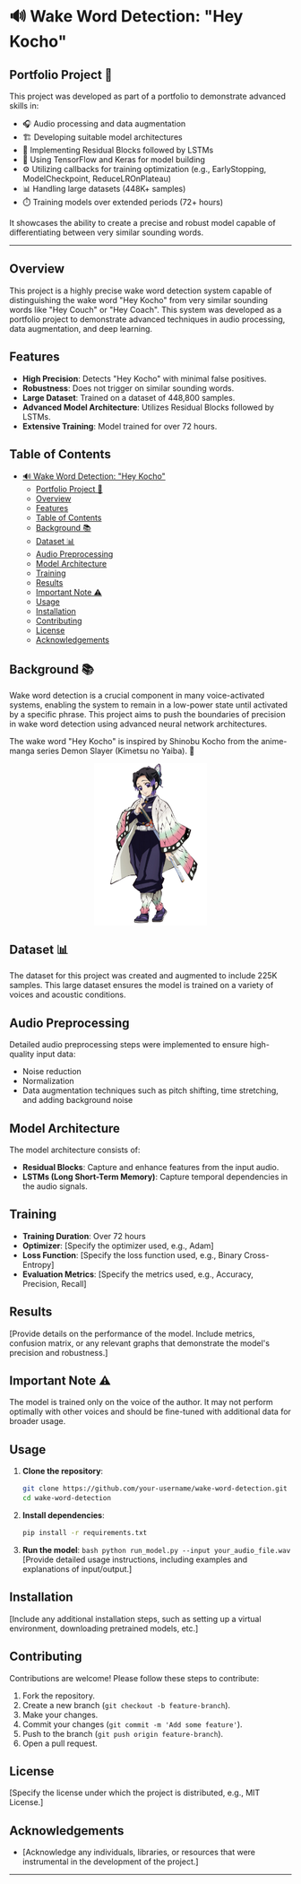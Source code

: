 # 🔊 Wake Word Detection: "Hey Kocho"

## Portfolio Project 📁

This project was developed as part of a portfolio to demonstrate advanced skills in:

- 🎧 Audio processing and data augmentation
- 🏗️ Developing suitable model architectures
- 🔄 Implementing Residual Blocks followed by LSTMs
- 🧠 Using TensorFlow and Keras for model building
- ⚙️ Utilizing callbacks for training optimization (e.g., EarlyStopping, ModelCheckpoint, ReduceLROnPlateau)
- 📊 Handling large datasets (448K+ samples)
- ⏱️ Training models over extended periods (72+ hours)

It showcases the ability to create a precise and robust model capable of differentiating between very similar sounding words.

---

## Overview

This project is a highly precise wake word detection system capable of distinguishing the wake word "Hey Kocho" from very similar sounding words like "Hey Couch" or "Hey Coach". This system was developed as a portfolio project to demonstrate advanced techniques in audio processing, data augmentation, and deep learning.


## Features

- **High Precision**: Detects "Hey Kocho" with minimal false positives.
- **Robustness**: Does not trigger on similar sounding words.
- **Large Dataset**: Trained on a dataset of 448,800 samples.
- **Advanced Model Architecture**: Utilizes Residual Blocks followed by LSTMs.
- **Extensive Training**: Model trained for over 72 hours.

## Table of Contents

- [🔊 Wake Word Detection: "Hey Kocho"](#-wake-word-detection-hey-kocho)
  - [Portfolio Project 📁](#portfolio-project-)
  - [Overview](#overview)
  - [Features](#features)
  - [Table of Contents](#table-of-contents)
  - [Background 📚](#background-)
  - [Dataset 📊](#dataset-)
  - [Audio Preprocessing](#audio-preprocessing)
  - [Model Architecture](#model-architecture)
  - [Training](#training)
  - [Results](#results)
  - [Important Note ⚠️](#important-note-️)
  - [Usage](#usage)
  - [Installation](#installation)
  - [Contributing](#contributing)
  - [License](#license)
  - [Acknowledgements](#acknowledgements)

## Background 📚

Wake word detection is a crucial component in many voice-activated systems, enabling the system to remain in a low-power state until activated by a specific phrase. This project aims to push the boundaries of precision in wake word detection using advanced neural network architectures.

The wake word "Hey Kocho" is inspired by Shinobu Kocho from the anime-manga series Demon Slayer (Kimetsu no Yaiba). 🦋

<div style="display: flex; justify-content: center;">
    <img src="ShinobuKocho.png" style="width: 40%;">
</div>


## Dataset 📊

The dataset for this project was created and augmented to include 225K samples. This large dataset ensures the model is trained on a variety of voices and acoustic conditions.

## Audio Preprocessing

Detailed audio preprocessing steps were implemented to ensure high-quality input data:

- Noise reduction
- Normalization
- Data augmentation techniques such as pitch shifting, time stretching, and adding background noise

## Model Architecture

The model architecture consists of:

- **Residual Blocks**: Capture and enhance features from the input audio.
- **LSTMs (Long Short-Term Memory)**: Capture temporal dependencies in the audio signals.

## Training

- **Training Duration**: Over 72 hours
- **Optimizer**: [Specify the optimizer used, e.g., Adam]
- **Loss Function**: [Specify the loss function used, e.g., Binary Cross-Entropy]
- **Evaluation Metrics**: [Specify the metrics used, e.g., Accuracy, Precision, Recall]

## Results

[Provide details on the performance of the model. Include metrics, confusion matrix, or any relevant graphs that demonstrate the model's precision and robustness.]


## Important Note ⚠️

The model is trained only on the voice of the author. It may not perform optimally with other voices and should be fine-tuned with additional data for broader usage.


## Usage

1. **Clone the repository**:
   ```bash
   git clone https://github.com/your-username/wake-word-detection.git
   cd wake-word-detection
   ```
2. **Install dependencies**:
   ```bash
   pip install -r requirements.txt
   ```
3. **Run the model**:
   `bash
python run_model.py --input your_audio_file.wav
`
   [Provide detailed usage instructions, including examples and explanations of input/output.]

## Installation

[Include any additional installation steps, such as setting up a virtual environment, downloading pretrained models, etc.]

## Contributing

Contributions are welcome! Please follow these steps to contribute:

1. Fork the repository.
2. Create a new branch (`git checkout -b feature-branch`).
3. Make your changes.
4. Commit your changes (`git commit -m 'Add some feature'`).
5. Push to the branch (`git push origin feature-branch`).
6. Open a pull request.

## License

[Specify the license under which the project is distributed, e.g., MIT License.]

## Acknowledgements

- [Acknowledge any individuals, libraries, or resources that were instrumental in the development of the project.]

---
